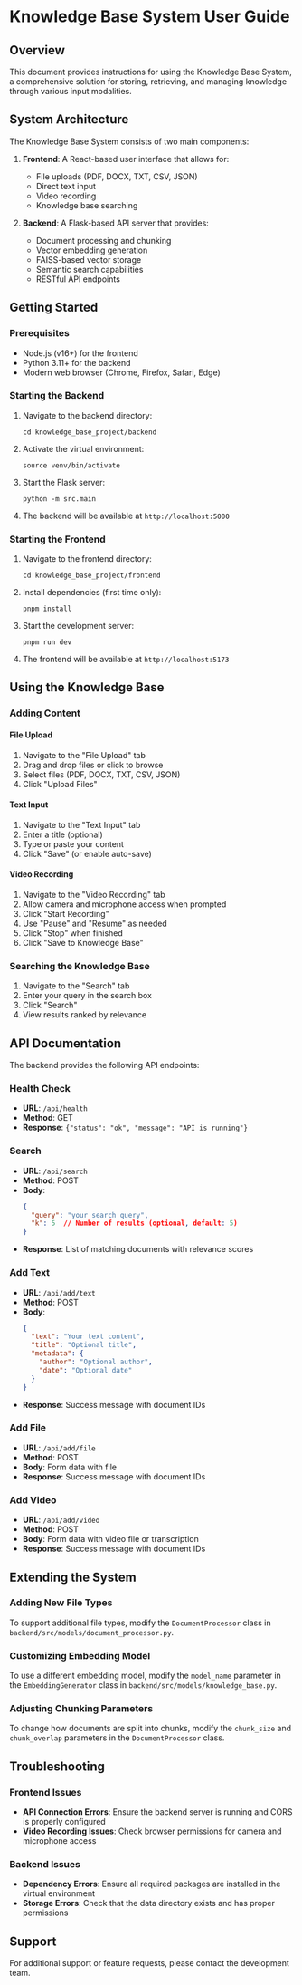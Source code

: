 # Knowledge Base System User Guide

## Overview

This document provides instructions for using the Knowledge Base System, a comprehensive solution for storing, retrieving, and managing knowledge through various input modalities.

## System Architecture

The Knowledge Base System consists of two main components:

1. **Frontend**: A React-based user interface that allows for:
   - File uploads (PDF, DOCX, TXT, CSV, JSON)
   - Direct text input
   - Video recording
   - Knowledge base searching

2. **Backend**: A Flask-based API server that provides:
   - Document processing and chunking
   - Vector embedding generation
   - FAISS-based vector storage
   - Semantic search capabilities
   - RESTful API endpoints

## Getting Started

### Prerequisites

- Node.js (v16+) for the frontend
- Python 3.11+ for the backend
- Modern web browser (Chrome, Firefox, Safari, Edge)

### Starting the Backend

1. Navigate to the backend directory:
   ```
   cd knowledge_base_project/backend
   ```

2. Activate the virtual environment:
   ```
   source venv/bin/activate
   ```

3. Start the Flask server:
   ```
   python -m src.main
   ```

4. The backend will be available at `http://localhost:5000`

### Starting the Frontend

1. Navigate to the frontend directory:
   ```
   cd knowledge_base_project/frontend
   ```

2. Install dependencies (first time only):
   ```
   pnpm install
   ```

3. Start the development server:
   ```
   pnpm run dev
   ```

4. The frontend will be available at `http://localhost:5173`

## Using the Knowledge Base

### Adding Content

#### File Upload

1. Navigate to the "File Upload" tab
2. Drag and drop files or click to browse
3. Select files (PDF, DOCX, TXT, CSV, JSON)
4. Click "Upload Files"

#### Text Input

1. Navigate to the "Text Input" tab
2. Enter a title (optional)
3. Type or paste your content
4. Click "Save" (or enable auto-save)

#### Video Recording

1. Navigate to the "Video Recording" tab
2. Allow camera and microphone access when prompted
3. Click "Start Recording"
4. Use "Pause" and "Resume" as needed
5. Click "Stop" when finished
6. Click "Save to Knowledge Base"

### Searching the Knowledge Base

1. Navigate to the "Search" tab
2. Enter your query in the search box
3. Click "Search"
4. View results ranked by relevance

## API Documentation

The backend provides the following API endpoints:

### Health Check

- **URL**: `/api/health`
- **Method**: GET
- **Response**: `{"status": "ok", "message": "API is running"}`

### Search

- **URL**: `/api/search`
- **Method**: POST
- **Body**:
  ```json
  {
    "query": "your search query",
    "k": 5  // Number of results (optional, default: 5)
  }
  ```
- **Response**: List of matching documents with relevance scores

### Add Text

- **URL**: `/api/add/text`
- **Method**: POST
- **Body**:
  ```json
  {
    "text": "Your text content",
    "title": "Optional title",
    "metadata": {
      "author": "Optional author",
      "date": "Optional date"
    }
  }
  ```
- **Response**: Success message with document IDs

### Add File

- **URL**: `/api/add/file`
- **Method**: POST
- **Body**: Form data with file
- **Response**: Success message with document IDs

### Add Video

- **URL**: `/api/add/video`
- **Method**: POST
- **Body**: Form data with video file or transcription
- **Response**: Success message with document IDs

## Extending the System

### Adding New File Types

To support additional file types, modify the `DocumentProcessor` class in `backend/src/models/document_processor.py`.

### Customizing Embedding Model

To use a different embedding model, modify the `model_name` parameter in the `EmbeddingGenerator` class in `backend/src/models/knowledge_base.py`.

### Adjusting Chunking Parameters

To change how documents are split into chunks, modify the `chunk_size` and `chunk_overlap` parameters in the `DocumentProcessor` class.

## Troubleshooting

### Frontend Issues

- **API Connection Errors**: Ensure the backend server is running and CORS is properly configured
- **Video Recording Issues**: Check browser permissions for camera and microphone access

### Backend Issues

- **Dependency Errors**: Ensure all required packages are installed in the virtual environment
- **Storage Errors**: Check that the data directory exists and has proper permissions

## Support

For additional support or feature requests, please contact the development team.
